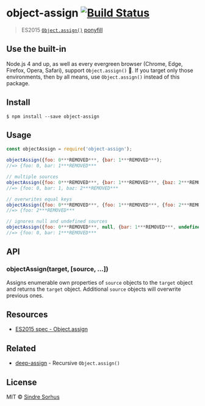 # object-assign [![Build Status](https://travis-ci.org/sindresorhus/object-assign.svg?branch=master)](https://travis-ci.org/sindresorhus/object-assign)

> ES2015 [`Object.assign()`](http://www.2ality.com/2014/01/object-assign.html) [ponyfill](https://ponyfill.com)


## Use the built-in

Node.js 4 and up, as well as every evergreen browser (Chrome, Edge, Firefox, Opera, Safari),
support `Object.assign()` :tada:. If you target only those environments, then by all
means, use `Object.assign()` instead of this package.


## Install

```
$ npm install --save object-assign
```


## Usage

```js
const objectAssign = require('object-assign');

objectAssign({foo: 0***REMOVED***, {bar: 1***REMOVED***);
//=> {foo: 0, bar: 1***REMOVED***

// multiple sources
objectAssign({foo: 0***REMOVED***, {bar: 1***REMOVED***, {baz: 2***REMOVED***);
//=> {foo: 0, bar: 1, baz: 2***REMOVED***

// overwrites equal keys
objectAssign({foo: 0***REMOVED***, {foo: 1***REMOVED***, {foo: 2***REMOVED***);
//=> {foo: 2***REMOVED***

// ignores null and undefined sources
objectAssign({foo: 0***REMOVED***, null, {bar: 1***REMOVED***, undefined);
//=> {foo: 0, bar: 1***REMOVED***
```


## API

### objectAssign(target, [source, ...])

Assigns enumerable own properties of `source` objects to the `target` object and returns the `target` object. Additional `source` objects will overwrite previous ones.


## Resources

- [ES2015 spec - Object.assign](https://people.mozilla.org/~jorendorff/es6-draft.html#sec-object.assign)


## Related

- [deep-assign](https://github.com/sindresorhus/deep-assign) - Recursive `Object.assign()`


## License

MIT © [Sindre Sorhus](https://sindresorhus.com)
